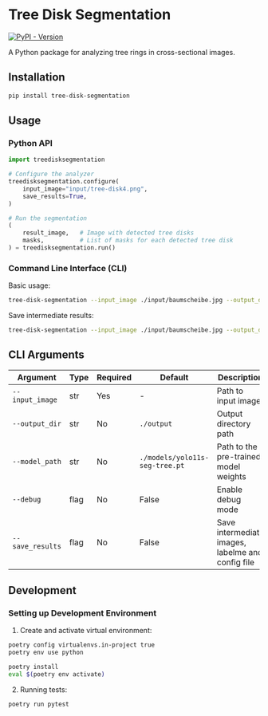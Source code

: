 # Tree Disk Segmentation

[![PyPI - Version](https://img.shields.io/pypi/v/tree-disk-segmentation)](https://pypi.org/project/tree-disk-segmentation/)

A Python package for analyzing tree rings in cross-sectional images.

## Installation

```bash
pip install tree-disk-segmentation
```

## Usage

### Python API

```python
import treedisksegmentation

# Configure the analyzer
treedisksegmentation.configure(
    input_image="input/tree-disk4.png",
    save_results=True,
)

# Run the segmentation
(
    result_image,   # Image with detected tree disks
    masks,          # List of masks for each detected tree disk
) = treedisksegmentation.run()
```

### Command Line Interface (CLI)

Basic usage:
```bash
tree-disk-segmentation --input_image ./input/baumscheibe.jpg --output_dir ./output
```

Save intermediate results:
```bash
tree-disk-segmentation --input_image ./input/baumscheibe.jpg --output_dir ./output --model_path ./models/yolo11s-seg-tree.pt --save_results
```

## CLI Arguments

| Argument | Type | Required | Default | Description |
|----------|------|----------|---------|-------------|
| `--input_image` | str | Yes | - | Path to input image |
| `--output_dir` | str | No | `./output` | Output directory path |
| `--model_path` | str | No | `./models/yolo11s-seg-tree.pt` | Path to the pre-trained model weights |
| `--debug` | flag | No | False | Enable debug mode |
| `--save_results` | flag | No | False | Save intermediate images, labelme and config file |

## Development

### Setting up Development Environment

1. Create and activate virtual environment:
```bash
poetry config virtualenvs.in-project true
poetry env use python
```

```bash
poetry install
eval $(poetry env activate)
```

2. Running tests:
```bash
poetry run pytest
```
